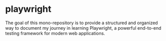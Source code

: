 # playwright
The goal of this mono-repository is to provide a structured and organized way to document my journey in learning Playwright, a powerful end-to-end testing framework for modern web applications. 
